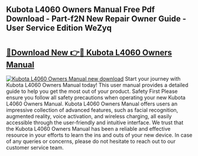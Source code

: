 ## Kubota L4060 Owners Manual Free Pdf Download - Part-f2N New Repair Owner Guide - User Service Edition WeZyq

# <h2><a href="http://bc88102.oget.top/?id=Kubota+L4060+Owners+Manual">🔗Download New 👉🔴 Kubota L4060 Owners Manual</a></h2>

[![Kubota L4060 Owners Manual new download](https://i.imgur.com/5g1atiW.png)](http://bc88102.oget.top/?id=Kubota+L4060+Owners+Manual)
Start your journey with Kubota L4060 Owners Manual today! This user manual provides a detailed guide to help you get the most out of your product. Safety First Please ensure you follow all safety precautions when operating your new Kubota L4060 Owners Manual. Kubota L4060 Owners Manual offers users an impressive collection of advanced features, such as facial recognition, augmented reality, voice activation, and wireless charging, all easily accessible through the user-friendly and intuitive interface. We trust that the Kubota L4060 Owners Manual has been a reliable and effective resource in your efforts to learn the ins and outs of your new device. In case of any queries or concerns, please do not hesitate to reach out to our customer service team.
